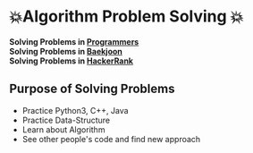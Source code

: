 # 💥Algorithm Problem Solving 💥

**Solving Problems in [Programmers](https://programmers.co.kr/learn/challenges)** <br>
**Solving Problems in [Baekjoon](https://www.acmicpc.net/problemset)** <br>
**Solving Problems in [HackerRank](https://www.hackerrank.com/dashboard)** <br>

## Purpose of Solving Problems

- Practice Python3, C++, Java
- Practice Data-Structure
- Learn about Algorithm
- See other people's code and find new approach
